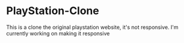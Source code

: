 # PlayStation-Clone
This is a clone the original playstation website, it's not responsive. I'm currently working on making it responsive
